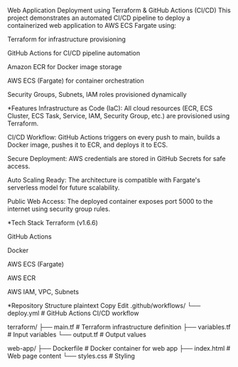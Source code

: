 Web Application Deployment using Terraform & GitHub Actions (CI/CD)
This project demonstrates an automated CI/CD pipeline to deploy a containerized web application to AWS ECS Fargate using:

Terraform for infrastructure provisioning

GitHub Actions for CI/CD pipeline automation

Amazon ECR for Docker image storage

AWS ECS (Fargate) for container orchestration

Security Groups, Subnets, IAM roles provisioned dynamically

*Features
Infrastructure as Code (IaC): All cloud resources (ECR, ECS Cluster, ECS Task, Service, IAM, Security Group, etc.) are provisioned using Terraform.

CI/CD Workflow: GitHub Actions triggers on every push to main, builds a Docker image, pushes it to ECR, and deploys it to ECS.

Secure Deployment: AWS credentials are stored in GitHub Secrets for safe access.

Auto Scaling Ready: The architecture is compatible with Fargate's serverless model for future scalability.

Public Web Access: The deployed container exposes port 5000 to the internet using security group rules.

*Tech Stack
Terraform (v1.6.6)

GitHub Actions

Docker

AWS ECS (Fargate)

AWS ECR

AWS IAM, VPC, Subnets

*Repository Structure
plaintext
Copy
Edit
.github/workflows/
  └── deploy.yml         # GitHub Actions CI/CD workflow

terraform/
  ├── main.tf            # Terraform infrastructure definition
  ├── variables.tf       # Input variables
  └── output.tf          # Output values

web-app/
  ├── Dockerfile         # Docker container for web app
  ├── index.html         # Web page content
  └── styles.css         # Styling
